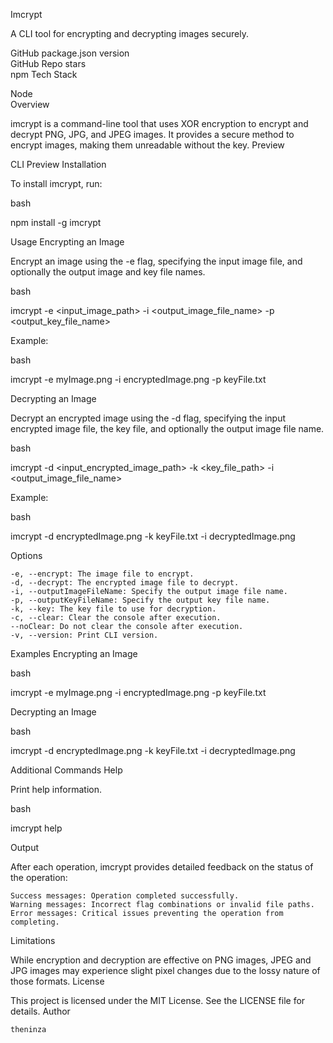 Imcrypt

A CLI tool for encrypting and decrypting images securely.

GitHub package.json version  
GitHub Repo stars  
npm
Tech Stack

Node  
Overview

imcrypt is a command-line tool that uses XOR encryption to encrypt and decrypt PNG, JPG, and JPEG images. It provides a secure method to encrypt images, making them unreadable without the key.
Preview

CLI Preview
Installation

To install imcrypt, run:

bash

npm install -g imcrypt

Usage
Encrypting an Image

Encrypt an image using the -e flag, specifying the input image file, and optionally the output image and key file names.

bash

imcrypt -e <input_image_path> -i <output_image_file_name> -p <output_key_file_name>

Example:

bash

imcrypt -e myImage.png -i encryptedImage.png -p keyFile.txt

Decrypting an Image

Decrypt an encrypted image using the -d flag, specifying the input encrypted image file, the key file, and optionally the output image file name.

bash

imcrypt -d <input_encrypted_image_path> -k <key_file_path> -i <output_image_file_name>

Example:

bash

imcrypt -d encryptedImage.png -k keyFile.txt -i decryptedImage.png

Options

    -e, --encrypt: The image file to encrypt.
    -d, --decrypt: The encrypted image file to decrypt.
    -i, --outputImageFileName: Specify the output image file name.
    -p, --outputKeyFileName: Specify the output key file name.
    -k, --key: The key file to use for decryption.
    -c, --clear: Clear the console after execution.
    --noClear: Do not clear the console after execution.
    -v, --version: Print CLI version.

Examples
Encrypting an Image

bash

imcrypt -e myImage.png -i encryptedImage.png -p keyFile.txt

Decrypting an Image

bash

imcrypt -d encryptedImage.png -k keyFile.txt -i decryptedImage.png

Additional Commands
Help

Print help information.

bash

imcrypt help

Output

After each operation, imcrypt provides detailed feedback on the status of the operation:

    Success messages: Operation completed successfully.
    Warning messages: Incorrect flag combinations or invalid file paths.
    Error messages: Critical issues preventing the operation from completing.

Limitations

While encryption and decryption are effective on PNG images, JPEG and JPG images may experience slight pixel changes due to the lossy nature of those formats.
License

This project is licensed under the MIT License. See the LICENSE file for details.
Author

    theninza
